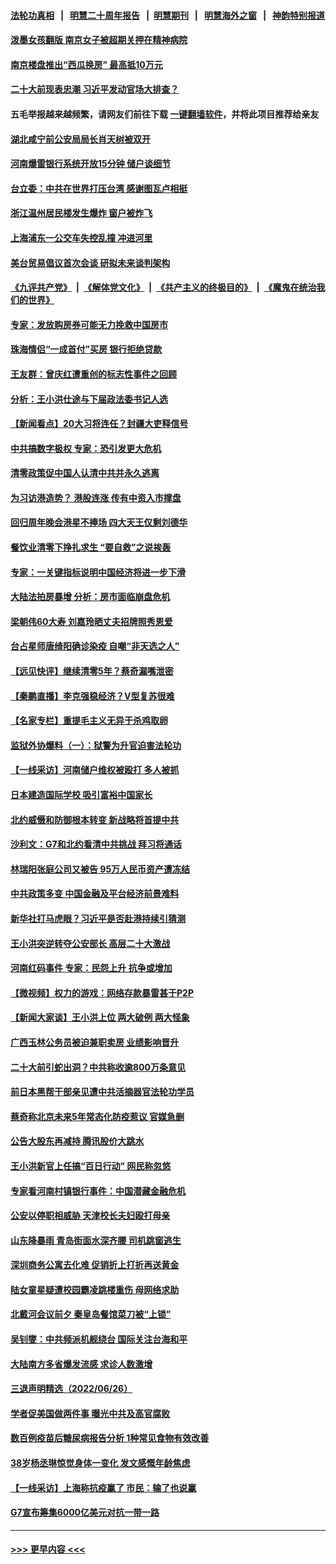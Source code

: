 #### [法轮功真相](https://github.com/gfw-breaker/truth/blob/master/README.md?t=0) &nbsp;&nbsp;|&nbsp;&nbsp; [明慧二十周年报告](https://github.com/gfw-breaker/mh-reports/blob/master/README.md?t=0) &nbsp;&nbsp;|&nbsp;&nbsp;[明慧期刊](https://github.com/gfw-breaker/mh-qikan) &nbsp;&nbsp;|&nbsp;&nbsp; [明慧海外之窗](https://github.com/gfw-breaker/mh-news/blob/master/README.md?t=0) &nbsp;&nbsp;|&nbsp;&nbsp; [神韵特别报道](https://github.com/gfw-breaker/mh-news/blob/master/shenyun.md?t=0)
#### [泼墨女孩翻版 南京女子被超期关押在精神病院](../pages/nsc413/n13769126.md?t=06282201) 
#### [南京楼盘推出“西瓜换房” 最高抵10万元](../pages/nsc413/n13769154.md?t=06282201) 
#### [二十大前现表忠潮 习近平发动官场大排查？](../pages/nsc413/n13769156.md?t=06282201) 
#### 五毛举报越来越频繁，请网友们前往下载 [一键翻墙软件](https://github.com/gfw-breaker/ssr-accounts)，并将此项目推荐给亲友
#### [湖北咸宁前公安局局长肖天树被双开](../pages/nsc413/n13769117.md?t=06282201) 
#### [河南爆雷银行系统开放15分钟 储户谈细节](../pages/nsc413/n13769012.md?t=06282201) 
#### [台立委：中共在世界打压台湾 感谢图瓦卢相挺](../pages/nsc413/n13769031.md?t=06282201) 
#### [浙江温州居民楼发生爆炸 窗户被炸飞](../pages/nsc413/n13769071.md?t=06282201) 
#### [上海浦东一公交车失控乱撞 冲进河里](../pages/nsc413/n13769015.md?t=06282201) 
#### [美台贸易倡议首次会谈 研拟未来谈判架构](../pages/nsc413/n13768956.md?t=06282201) 
#### [《九评共产党》](https://github.com/begood0513/9ping.md/blob/master/README.md) &nbsp;|&nbsp; [《解体党文化》](../../../../jtdwh.md/blob/master/README.md)  &nbsp;|&nbsp; [《共产主义的终极目的》](../../../../gczydzjmd.md/blob/master/README.md) &nbsp;|&nbsp; [《魔鬼在统治我们的世界》](../../../../mgztzwmdsj.md/blob/master/README.md) 
#### [专家：发放购房券可能无力挽救中国房市](../pages/nsc413/n13769001.md?t=06282201) 
#### [珠海情侣“一成首付”买房 银行拒绝贷款](../pages/nsc413/n13768958.md?t=06282201) 
#### [王友群：曾庆红遭重创的标志性事件之回顾](../pages/nsc413/n13767460.md?t=06282201) 
#### [分析：王小洪仕途与下届政法委书记人选](../pages/nsc413/n13768985.md?t=06282201) 
#### [【新闻看点】20大习将连任？封疆大吏释信号](../pages/nsc413/n13768739.md?t=06282201) 
#### [中共搞数字极权 专家：恐引发更大危机](../pages/nsc413/n13768798.md?t=06282201) 
#### [清零政策促中国人认清中共并永久逃离](../pages/nsc413/n13768710.md?t=06282201) 
#### [为习访港造势？ 港股连涨 传有中资入市撑盘](../pages/nsc413/n13768843.md?t=06282201) 
#### [回归周年晚会港星不捧场 四大天王仅剩刘德华](../pages/nsc413/n13768760.md?t=06282201) 
#### [餐饮业清零下挣扎求生 “要自救”之说挨轰](../pages/nsc413/n13768571.md?t=06282201) 
#### [专家：一关键指标说明中国经济将进一步下滑](../pages/nsc413/n13768754.md?t=06282201) 
#### [大陆法拍房暴增 分析：房市面临崩盘危机](../pages/nsc413/n13768591.md?t=06282201) 
#### [梁朝伟60大寿 刘嘉玲晒丈夫招牌照秀恩爱](../pages/nsc413/n13768712.md?t=06282201) 
#### [台占星师唐绮阳确诊染疫 自嘲“非天选之人”](../pages/nsc413/n13768694.md?t=06282201) 
#### [【远见快评】继续清零5年？蔡奇漏嘴泄密](../pages/nsc413/n13768743.md?t=06282201) 
#### [【秦鹏直播】李克强稳经济？V型复苏很难](../pages/nsc413/n13768690.md?t=06282201) 
#### [【名家专栏】重提毛主义无异于杀鸡取卵](../pages/nsc413/n13768484.md?t=06282201) 
#### [监狱外协爆料（一）：狱警为升官迫害法轮功](../pages/nsc413/n13768538.md?t=06282201) 
#### [【一线采访】河南储户维权被殴打 多人被抓](../pages/nsc413/n13768629.md?t=06282201) 
#### [日本建造国际学校 吸引富裕中国家长](../pages/nsc413/n13768661.md?t=06282201) 
#### [北约威慑和防御根本转变 新战略将首提中共](../pages/nsc413/n13768665.md?t=06282201) 
#### [沙利文：G7和北约看清中共挑战 拜习将通话](../pages/nsc413/n13768652.md?t=06282201) 
#### [林瑞阳张庭公司又被告 95万人民币资产遭冻结](../pages/nsc413/n13768569.md?t=06282201) 
#### [中共政策多变 中国金融及平台经济前景难料](../pages/nsc413/n13768653.md?t=06282201) 
#### [新华社打马虎眼？习近平是否赴港持续引猜测](../pages/nsc413/n13768605.md?t=06282201) 
#### [王小洪突逆转夺公安部长 高层二十大激战](../pages/nsc413/n13768597.md?t=06282201) 
#### [河南红码事件 专家：民怨上升 抗争或增加](../pages/nsc413/n13768468.md?t=06282201) 
#### [【微视频】权力的游戏：网络存款暴雷甚于P2P](../pages/nsc413/n13768525.md?t=06282201) 
#### [【新闻大家谈】王小洪上位 两大破例 两大怪象](../pages/nsc413/n13768511.md?t=06282201) 
#### [广西玉林公务员被迫兼职卖房 业绩影响晋升](../pages/nsc413/n13768431.md?t=06282201) 
#### [二十大前引蛇出洞？中共称收逾800万条意见](../pages/nsc413/n13768066.md?t=06282201) 
#### [前日本黑帮干部亲见遭中共活摘器官法轮功学员](../pages/nsc413/n13767360.md?t=06282201) 
#### [蔡奇称北京未来5年常态化防疫惹议 官媒急删](../pages/nsc413/n13768413.md?t=06282201) 
#### [公告大股东再减持 腾讯股价大跳水](../pages/nsc413/n13768443.md?t=06282201) 
#### [王小洪新官上任搞“百日行动” 网民称忽悠](../pages/nsc413/n13768137.md?t=06282201) 
#### [专家看河南村镇银行事件：中国潜藏金融危机](../pages/nsc413/n13768193.md?t=06282201) 
#### [公安以停职相威胁 天津校长夫妇殴打母亲](../pages/nsc413/n13767387.md?t=06282201) 
#### [山东降暴雨 青岛街面水深齐腰 司机跳窗逃生](../pages/nsc413/n13768292.md?t=06282201) 
#### [深圳商务公寓去化难 促销折上打折再送黄金](../pages/nsc413/n13768167.md?t=06282201) 
#### [陆女童星疑遭校园霸凌跳楼重伤 母网络求助](../pages/nsc413/n13768304.md?t=06282201) 
#### [北戴河会议前夕 秦皇岛餐馆菜刀被“上锁”](../pages/nsc413/n13767960.md?t=06282201) 
#### [吴钊燮：中共频派机舰绕台 国际关注台海和平](../pages/nsc413/n13768139.md?t=06282201) 
#### [大陆南方多省爆发流感 求诊人数激增](../pages/nsc413/n13768101.md?t=06282201) 
#### [三退声明精选（2022/06/26）](../pages/nsc413/n13768117.md?t=06282201) 
#### [学者促美国做两件事 曝光中共及高官腐败](../pages/nsc413/n13768044.md?t=06282201) 
#### [数百例疫苗后糖尿病报告分析 1种常见食物有效改善](../pages/nsc413/n13766057.md?t=06282201) 
#### [38岁杨丞琳惊觉身体一变化 发文感慨年龄焦虑](../pages/nsc413/n13767933.md?t=06282201) 
#### [【一线采访】上海称抗疫赢了 市民：输了也说赢](../pages/nsc413/n13767912.md?t=06282201) 
#### [G7宣布筹集6000亿美元对抗一带一路](../pages/nsc413/n13767783.md?t=06282201) 

----
#### [ >>> 更早内容 <<< ](../indexes/nsc413-earlier.md)
